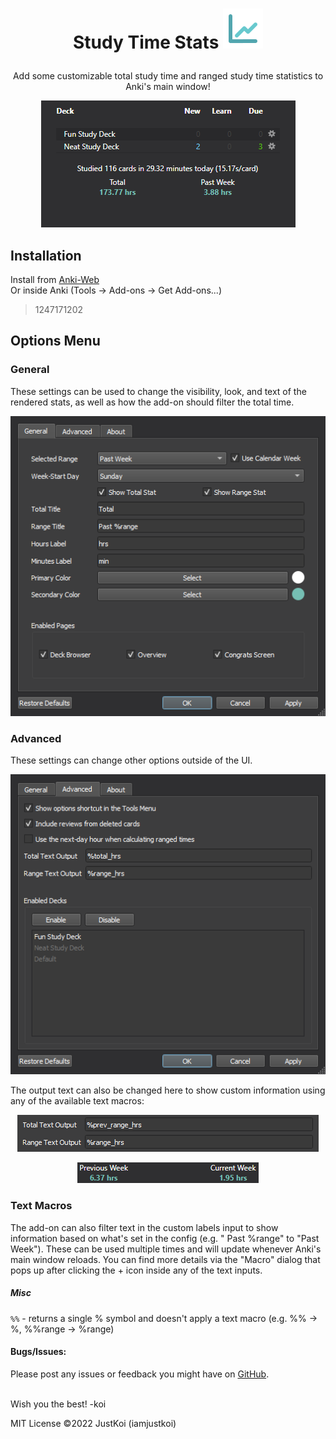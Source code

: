 # <p align="center">Study Time Stats <img src="res/img/stats_icon.svg"></p>
<p align="center">Add some customizable total study time and ranged study time statistics to Anki's main window!</p>  
<p align="center"><img src=".github/main_ui.png"></p>

## Installation  
Install from [Anki-Web](https://ankiweb.net/shared/info/1247171202)  
Or inside Anki (Tools -> Add-ons -> Get Add-ons...)
> 1247171202

## Options Menu  
### General
These settings can be used to change the visibility, look, and text of the rendered stats, as well as how the add-on should filter the total time.  
<p align="center"><img src=".github/options_general.png"></p>

### Advanced

These settings can change other options outside of the UI.
<p align="center"><img src=".github/options_advanced.png"></p>  

The output text can also be changed here to show custom information using any of the available text macros:
<p align="center"><img src=".github/custom_stat_options.png"></p>
<p align="center"><img src=".github/custom_stat.png"></p>

### Text Macros

The add-on can also filter text in the custom labels input to show information based on what's set in the config (e.g. "
Past %range" to "Past Week"). These can be used multiple times and will update whenever Anki's main window reloads. You
can find more details via the "Macro" dialog that pops up after clicking the + icon inside any of the text inputs.

##### Misc
`%%` - returns a single % symbol and doesn't apply a text macro (e.g. %% -> %, %%range -> %range)

#### Bugs/Issues:
Please post any issues or feedback you might have on [GitHub](https://github.com/iamjustkoi/StudyTimeStats/issues).
<br></br>  

Wish you the best! -koi

MIT License ©2022 JustKoi (iamjustkoi)
